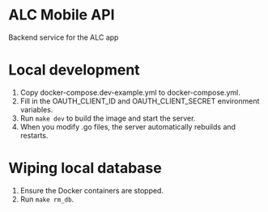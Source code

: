 # ALC Mobile API
Backend service for the ALC app

# Local development
1. Copy docker-compose.dev-example.yml to docker-compose.yml.
2. Fill in the OAUTH_CLIENT_ID and OAUTH_CLIENT_SECRET environment variables.
3. Run ``make dev`` to build the image and start the server.
4. When you modify .go files, the server automatically rebuilds and restarts.

# Wiping local database
1. Ensure the Docker containers are stopped.
2. Run ``make rm_db``.
